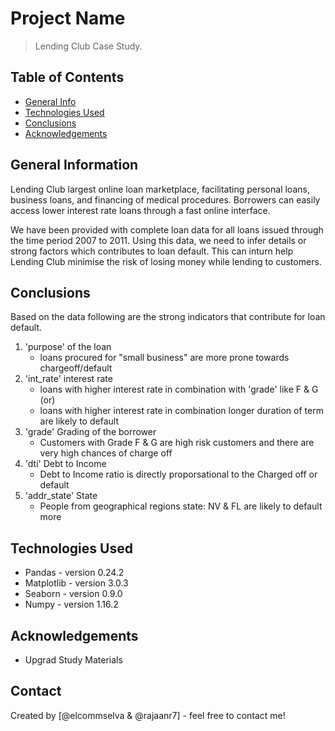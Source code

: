# Project Name
> Lending Club Case Study.


## Table of Contents
* [General Info](#general-information)
* [Technologies Used](#technologies-used)
* [Conclusions](#conclusions)
* [Acknowledgements](#acknowledgements)

## General Information

Lending Club largest online loan marketplace, facilitating personal loans, business loans, and financing of medical procedures. Borrowers can easily access lower interest rate loans through a fast online interface. 

We have been provided with complete loan data for all loans issued through the time period 2007 to 2011. Using this data, we need to infer details or strong factors which contributes to loan default. This can inturn help Lending Club minimise the risk of losing money while lending to customers.

## Conclusions

Based on the data following are the strong indicators that contribute for loan default.

1. 'purpose' of the loan 
    - loans procured for "small business" are more prone towards chargeoff/default
2. 'int_rate' interest rate
    - loans with higher interest rate in combination with 'grade' like F & G (or)
    - loans with higher interest rate in combination longer duration of term
    are likely to default
3. 'grade' Grading of the borrower
    - Customers with Grade F & G are high risk customers and there are very high chances of charge off
4. 'dti' Debt to Income
    - Debt to Income ratio is directly proporsational to the Charged off or default
5. 'addr_state' State
    - People from geographical regions state: NV & FL are likely to default more


## Technologies Used
- Pandas - version 0.24.2
- Matplotlib - version 3.0.3
- Seaborn - version 0.9.0
- Numpy - version 1.16.2

## Acknowledgements
- Upgrad Study Materials

## Contact
Created by [@elcommselva & @rajaanr7] - feel free to contact me!


<!-- Optional -->
<!-- ## License -->
<!-- This project is open source and available under the [... License](). -->

<!-- You don't have to include all sections - just the one's relevant to your project -->
